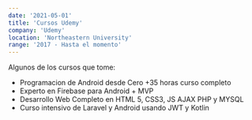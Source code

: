 ```yaml
---
date: '2021-05-01'
title: 'Cursos Udemy'
company: 'Udemy'
location: 'Northeastern University'
range: '2017 - Hasta el momento'
---
```


Algunos de los cursos que tome:

- Programacion de Android desde Cero +35 horas curso completo
- Experto en Firebase para Android + MVP
- Desarrollo Web Completo en HTML 5, CSS3, JS AJAX PHP y MYSQL
- Curso intensivo de Laravel y Android usando JWT y Kotlin
